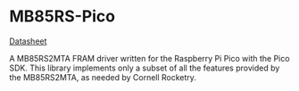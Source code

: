 # MB85RS-Pico 
[Datasheet](https://cdn-shop.adafruit.com/product-files/4718/4718_MB85RS2MTA.pdf)

A MB85RS2MTA FRAM driver written for the Raspberry Pi Pico with the Pico SDK. This library implements only a subset of all the features provided by the MB85RS2MTA, as needed by Cornell Rocketry.